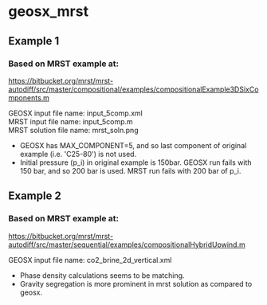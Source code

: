 # geosx_mrst

## Example 1 ##
### Based on MRST example at: ###
https://bitbucket.org/mrst/mrst-autodiff/src/master/compositional/examples/compositionalExample3DSixComponents.m

GEOSX input file name: input_5comp.xml  
MRST input file name: input_5comp.m  
MRST solution file name: mrst_soln.png

* GEOSX has MAX_COMPONENT=5, and so last component of original example (i.e. 'C25-80') is not used.
* Initial pressure (p_i) in original example is 150bar. GEOSX run fails with 150 bar, and so 200 bar is used. MRST run fails with 200 bar of p_i.


## Example 2 ##
### Based on MRST example at: ###
https://bitbucket.org/mrst/mrst-autodiff/src/master/sequential/examples/compositionalHybridUpwind.m

GEOSX input file name: co2_brine_2d_vertical.xml

* Phase density calculations seems to be matching.
* Gravity segregation is more prominent in mrst solution as compared to geosx.

